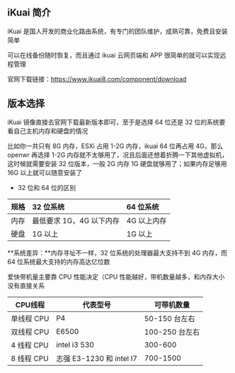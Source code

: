## iKuai 简介

iKuai 是国人开发的商业化路由系统，有专门的团队维护，成熟可靠，免费且安装简单

可以在线备份随时恢复，而且通过 ikuai 云网页端和 APP 很简单的就可以实现远程管理

官网下载链接：<https://www.ikuai8.com/component/download>

## 版本选择

iKuai 镜像直接去官网下载最新版本即可，至于是选择 64 位还是 32 位的系统要看自己主机内存和硬盘的情况

比如你一共只有 8G 内存，ESXi 占用 1-2G 内存，ikuai 64 位再占用 4G，那么 openwr 再选择 1-2G 内存就不太够用了，况且后面还想着折腾一下其他虚拟机，这时候就需要安装 32 位版本，一般 2G 内存 1G 硬盘就够用了；如果内存足够用 16G 以上就可以随意安装了

- 32 位和 64 位的区别

| 规格 | 32 位系统                | 64 位系统   |
| :--- | :----------------------- | :---------- |
| 内存 | 最低要求 1G，4G 以下内存 | 4G 以上内存 |
| 硬盘 | 1G 以上                  | 1G 以上     |

**系统差异：**内存寻址不一样，32 位系统的处理器最大支持不到 4G 内存，而 64 位系统最大支持的内存高达亿位数

爱快带机量主要靠 CPU 性能决定（CPU 性能越好，带机数量越多，和内存大小没有直接关系

| CPU线程    | 代表型号                 | 可带机数量     |
| ---------- | ------------------------ | -------------- |
| 单线程 CPU | P4                       | 50-150 台左右  |
| 双线程 CPU | E6500                    | 100-250 台左右 |
| 4 线程 CPU | intel i3 530             | 300-600        |
| 8 线程 CPU | 志强 E3-1230 和 intel I7 | 700-1500       |